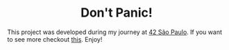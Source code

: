 <h1 align="center"><b>Don't Panic!</b></h1>

This project was developed during my journey at [42 São Paulo](https://github.com/42sp). If you want to see more checkout [this](https://github.com/brenohildebrand/42). Enjoy!

</br>